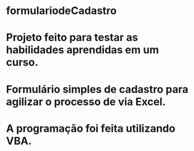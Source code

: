 # formulariodeCadastro
# Projeto feito para testar as habilidades aprendidas em um curso.
# Formulário simples de cadastro para agilizar o processo de via Excel.
# A programação foi feita utilizando VBA.
